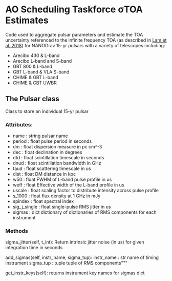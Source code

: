 
# AO Scheduling Taskforce &sigma;TOA Estimates


Code used to aggregate pulsar parameters and estimate the TOA uncertainty referenced to the infinite frequency TOA (as described in [Lam et al. 2018](https://ui.adsabs.harvard.edu/abs/2018ApJ...861...12L/abstract)) for NANOGrav 15-yr pulsars with a variety of telescopes including:
* Arecibo 430 & L-band
* Arecibo L-band and S-band
* GBT 800 & L-band
* GBT L-band & VLA S-band
* CHIME & GBT L-band
* CHIME & GBT UWBR



## The Pulsar class


Class to store an individual 15-yr pulsar

### Attributes: 

* name : string
            pulsar name
* period : float
                pulse period in seconds
* dm : float
            dispersion measure in pc cm^-3
* dec : float
            declination in degrees
* dtd : float
            scintillation timescale in seconds
* dnud : float
            scintillation bandwidth in GHz
* taud : float
            scattering timescale in us
* dist : float
            DM distance in kpc
* w50 : float
            FWHM of L-band pulse profile in us
* weff : float
            Effective width of the L-band profile in us
* uscale : float
                scaling factor to distribute intensity across
                pulse profile
* s_1000 : float
                flux density at 1 GHz in mJy
* spindex : float
                spectral index
* sig_j_single : float
                    single-pulse RMS jitter in us
* sigmas : dict
                dictionary of dictionaries of RMS components
                for each instrument


### Methods

sigma_jitter(self, t_int):
    Return intrinsic jitter noise (in us)
    for given integration time in seconds

add_sigmas(self, instr_name, sigma_tup):
    instr_name : str
                 name of timing instrument
    sigma_tup : tuple
                tuple of RMS components"""

get_instr_keys(self):
    returns instrument key names for sigmas dict